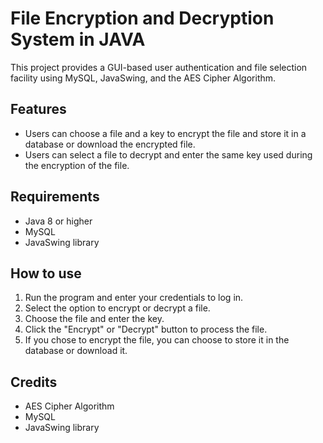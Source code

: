 # File Encryption and Decryption System in JAVA

This project provides a GUI-based user authentication and file selection facility using MySQL, JavaSwing, and the AES Cipher Algorithm.

## Features

- Users can choose a file and a key to encrypt the file and store it in a database or download the encrypted file.
- Users can select a file to decrypt and enter the same key used during the encryption of the file.

## Requirements

- Java 8 or higher
- MySQL
- JavaSwing library

## How to use

1. Run the program and enter your credentials to log in.
2. Select the option to encrypt or decrypt a file.
3. Choose the file and enter the key.
4. Click the "Encrypt" or "Decrypt" button to process the file.
5. If you chose to encrypt the file, you can choose to store it in the database or download it.

## Credits

- AES Cipher Algorithm
- MySQL
- JavaSwing library

